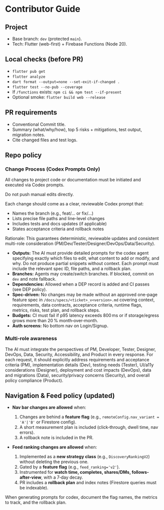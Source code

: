 # Contributor Guide

## Project
- Base branch: `dev` (protected `main`).
- Tech: Flutter (web-first) + Firebase Functions (Node 20).

## Local checks (before PR)
- `flutter pub get`
- `flutter analyze`
- `dart format --output=none --set-exit-if-changed .`
- `flutter test --no-pub --coverage`
- If `/functions` exists: `npm ci && npm test --if-present`
- Optional smoke: `flutter build web --release`

## PR requirements
- Conventional Commit title.
- Summary (what/why/how), top 5 risks + mitigations, test output, migration notes.
- Cite changed files and test logs.

## Repo policy
### Change Process (Codex Prompts Only)
All changes to project code or documentation must be initiated and executed via Codex prompts.

Do not push manual edits directly.

Each change should come as a clear, reviewable Codex prompt that:

- Names the branch (e.g., feat/... or fix/...)
- Lists precise file paths and line-level changes
- Includes tests and docs updates (if applicable)
- States acceptance criteria and rollback notes

Rationale: This guarantees deterministic, reviewable updates and consistent multi-role consideration (PM/Dev/Tester/Designer/DevOps/Data/Security).

- **Outputs:** The AI must provide detailed prompts for the codex agent specifying exactly which files to edit, what content to add or modify, and why.  Do not produce partial snippets without context.  Each prompt must include the relevant spec ID, file paths, and a rollback plan.
- **Branches:** Agents may create/switch branches. If blocked, commit on `dev` and note fallback.
- **Dependencies:** Allowed when a DEP record is added and CI passes (see DEP policy).
- **Spec-driven:** No changes may be made without an approved one-page feature spec in `/docs/specs/<ticket>_v<version>.md` covering context, requirements, data contracts, acceptance criteria, runtime flags, metrics, risks, test plan, and rollback steps.
- **Budgets:** CI must fail if p95 latency exceeds 800 ms or if storage/egress grows more than 20 % month‑over‑month.
- **Auth screens:** No bottom nav on Login/Signup.

### Multi‑role awareness
The AI must integrate the perspectives of PM, Developer, Tester, Designer, DevOps, Data, Security, Accessibility, and Product in every response. For each request, it should explicitly address requirements and acceptance criteria (PM), implementation details (Dev), testing needs (Tester), UI/a11y considerations (Designer), deployment and cost impacts (DevOps), data and migrations (Data), security/privacy concerns (Security), and overall policy compliance (Product).

## Navigation & Feed policy (updated)
- **Nav bar changes are allowed** when:
  1) Changes are behind a **feature flag** (e.g., `remoteConfig.nav_variant = 'A'|'B'` or Firestore config).
  2) A short measurement plan is included (click‑through, dwell time, nav errors).
  3) A rollback note is included in the PR.

- **Feed ranking changes are allowed** when:
  1) Implemented as a **new strategy class** (e.g., `DiscoveryRankingV2`) without deleting the previous one.
  2) Gated by a **feature flag** (e.g., `feed_ranking='v2'`).
  3) Instrumented for **watch time, completes, shares/DMs, follows-after-view**, with a 7‑day decay.
  4) PR includes a **rollback plan** and index notes (Firestore queries must be indexable).

When generating prompts for codex, document the flag names, the metrics to track, and the rollback plan.
